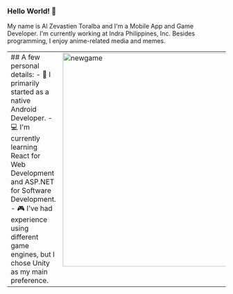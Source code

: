 ### Hello World! 👋

My name is Al Zevastien Toralba and I'm a Mobile App and Game Developer. I'm currently working at <a name="https://www.indracompany.com/en/indra">Indra Philippines, Inc</a>. Besides programming, I enjoy anime-related media and memes.
<table cellpadding="0">
  <tr style="padding: 0">
    <td valign="top">
      ## A few personal details:
      - 📱 I primarily started as a native Android Developer.
      - 💻 I'm currently learning React for Web Development and ASP.NET for Software Development.
      - 🎮 I've had experience using different game engines, but I chose <a name="https://unity.com/">Unity</a> as my main preference.
    </td>
    <td valign="top">
      <img width="492" alt="newgame" src="https://user-images.githubusercontent.com/49343842/152059462-4f1d0e03-0edf-4793-9569-253d34549f1d.png">
    </td>
  </tr>
</table>




<!--
![Top Languages Card](https://github-readme-stats.vercel.app/api/top-langs/?username=altoralba)
![Top Languages Card](https://github-readme-stats.vercel.app/api/top-langs/?username=altoralba&layout=compact)

**altoralba/altoralba** is a ✨ _special_ ✨ repository because its `README.md` (this file) appears on your GitHub profile.

Here are some ideas to get you started:

- 🔭 I’m currently working on ...
- 🌱 I’m currently learning ...
- 👯 I’m looking to collaborate on ...
- 🤔 I’m looking for help with ...
- 💬 Ask me about ...
- 📫 How to reach me: ...
- 😄 Pronouns: ...
- ⚡ Fun fact: ...
-->
